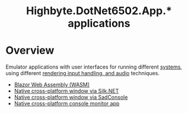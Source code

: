 <h1 align="center">Highbyte.DotNet6502.App.* applications</h1>

# Overview
Emulator applications with user interfaces for running different [systems](SYSTEMS.md), using different [rendering input handling, and audio](RENDER_INPUT_AUDIO.md) techniques.

- [Blazor Web Assembly (WASM)](APPS_WASM.md)
- [Native cross-platform window via Silk.NET](APPS_SILKNET_NATIVE.md)
- [Native cross-platform window via SadConsole](APPS_SADCONSOLE.md)
- [Native cross-platform console monitor app](APPS_CONSOLE_MONITOR.md)
